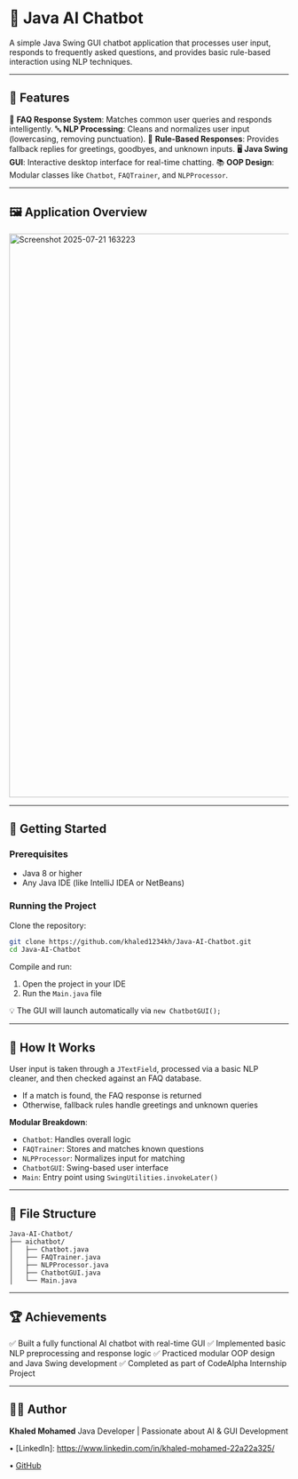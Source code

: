 # 🤖 Java AI Chatbot

A simple Java Swing GUI chatbot application that processes user input, responds to frequently asked questions, and provides basic rule-based interaction using NLP techniques.

---

## 📌 Features

🧠 **FAQ Response System**: Matches common user queries and responds intelligently.
🔤 **NLP Processing**: Cleans and normalizes user input (lowercasing, removing punctuation).
💬 **Rule-Based Responses**: Provides fallback replies for greetings, goodbyes, and unknown inputs.
🖥️ **Java Swing GUI**: Interactive desktop interface for real-time chatting.
📚 **OOP Design**: Modular classes like `Chatbot`, `FAQTrainer`, and `NLPProcessor`.

---

## 🖼️ Application Overview
<img width="1915" height="1015" alt="Screenshot 2025-07-21 163223" src="https://github.com/user-attachments/assets/76fa4acc-740e-49ae-8e3f-94e183fdcd7d" />



---

## 🚀 Getting Started

### Prerequisites

* Java 8 or higher
* Any Java IDE (like IntelliJ IDEA or NetBeans)

### Running the Project

Clone the repository:

```bash
git clone https://github.com/khaled1234kh/Java-AI-Chatbot.git  
cd Java-AI-Chatbot
```

Compile and run:

1. Open the project in your IDE
2. Run the `Main.java` file

💡 The GUI will launch automatically via `new ChatbotGUI();`

---

## 🧠 How It Works

User input is taken through a `JTextField`, processed via a basic NLP cleaner, and then checked against an FAQ database.

* If a match is found, the FAQ response is returned
* Otherwise, fallback rules handle greetings and unknown queries

**Modular Breakdown**:

* `Chatbot`: Handles overall logic
* `FAQTrainer`: Stores and matches known questions
* `NLPProcessor`: Normalizes input for matching
* `ChatbotGUI`: Swing-based user interface
* `Main`: Entry point using `SwingUtilities.invokeLater()`

---

## 📂 File Structure

```
Java-AI-Chatbot/
├── aichatbot/
│   ├── Chatbot.java
│   ├── FAQTrainer.java
│   ├── NLPProcessor.java
│   ├── ChatbotGUI.java
│   └── Main.java
```

---

## 🏆 Achievements

✅ Built a fully functional AI chatbot with real-time GUI
✅ Implemented basic NLP preprocessing and response logic
✅ Practiced modular OOP design and Java Swing development
✅ Completed as part of CodeAlpha Internship Project

---

## 👨‍💻 Author

**Khaled Mohamed**
Java Developer | Passionate about AI & GUI Development

• [LinkedIn]: https://www.linkedin.com/in/khaled-mohamed-22a22a325/ 

• [GitHub](https://github.com/khaled1234kh)
